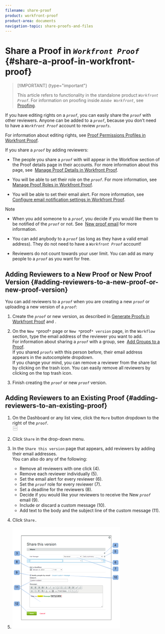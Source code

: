 ```yaml
---
filename: share-proof
product: workfront-proof
product-area: documents
navigation-topic: share-proofs-and-files
---
```




# Share a Proof in *`Workfront Proof`* {#share-a-proof-in-workfront-proof}



>[!IMPORTANT] {type="important"}
>
>This article refers to functionality in the standalone product *`Workfront Proof`*. For information on proofing inside *`Adobe Workfront`*, see [Proofing](_proofing.md).


If you have editing rights on a *`proof`*, you can easily share the *`proof`* with other reviewers. Anyone can be added to a *`proof`*, because you don't need to have a *`Workfront Proof`* account to review *`proofs`*.


For information about editing rights, see [Proof Permissions Profiles in Workfront Proof](proof-perm-profiles-in-wp.md).


If you share a *`proof`* by adding reviewers:



* The people you share a *`proof`* with will appear in the Workflow section of the Proof details page in their accounts. For more information about this page, see&nbsp; [Manage Proof Details in Workfront Proof](manage-proof-details.md).

* You will be able to set their role on the *`proof`*. For more information, see [Manage Proof Roles in Workfront Proof](manage-proof-roles.md).

* You will be able to set their email alert. For more information, see&nbsp; [Configure email notification settings in Workfront Proof](config-email-notification-settings-wp.md).




>[!NOTE]
>
>
>
>
>* When you add someone to a *`proof`*, you decide if you would like them to be notified of the *`proof`* or not. See&nbsp; [New proof email](new-proof-email.md) for more information. 
>
>* You can add anybody to a *`proof`* (as long as they have a valid email address). They do not need to have a *`Workfront Proof`* account! 
>
>* Reviewers do not count towards your user limit. You can add as many people to a *`proof`* as you want for free. 
>
>





## Adding Reviewers to a New Proof or New Proof Version {#adding-reviewers-to-a-new-proof-or-new-proof-version}

You can add reviewers to a *`proof`* when you are creating a new *`proof`* or uploading a new version of a *`proof`*:



1. Create the *`proof`* or new version, as described in [Generate Proofs in Workfront Proof](generate-proofs.md) and .

1. On the `New *`proof`*` page or `New *`proof`* version` page, in the `Workflow` section, type the email address of the reviewer you want to add.  
   For information about sharing a *`proof`* with a group, see&nbsp; [Add Groups to a Proof](add-groups.md).  
   If you shared *`proofs`* with this person before, their email address appears in the autocomplete dropdown.  
   If you change your mind, you can remove a reviewer from the share list by clicking on the trash icon. You can easily remove all reviewers by clicking on the top trash icon.

1. Finish creating the *`proof`* or new *`proof`* version.





## Adding Reviewers to an Existing Proof {#adding-reviewers-to-an-existing-proof}




1. On the Dashboard or any list view, click the `More` button dropdown to the right of the *`proof`*.  
   ![](assets/more-button-small.png)


1. Click `Share` in the drop-down menu.
1. In the `Share this version` page that appears, add reviewers by adding their email addresses.  
   You can also do any of the following:
    
    
    * Remove all reviewers with one click (4).
    * Remove each reviewer individually (5).
    * Set the email alert for every reviewer (6).
    * Set the *`proof`* role for every reviewer (7).
    * Set a deadline for the reviewers (8).
    * Decide if you would like your reviewers to receive the New *`proof`* email (9).
    * Include or discard a custom message (10).
    * Add text to the body and the subject line of the custom message (11).
    
    

1. Click `Share.`
1.  ![Share_this_version_page.png](assets/share-this-version-page-350x330.png)



&nbsp;
